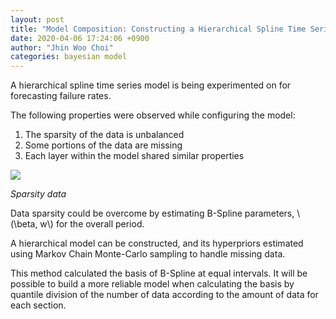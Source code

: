 ```yaml
---
layout: post
title: "Model Composition: Constructing a Hierarchical Spline Time Series Model"
date: 2020-04-06 17:24:06 +0900
author: "Jhin Woo Choi"
categories: bayesian model
---
```


A hierarchical spline time series model is being experimented on for forecasting failure rates.

The following properties were observed while configuring the model:

1. The sparsity of the data is unbalanced
2. Some portions of the data are missing
3. Each layer within the model shared similar properties


![]({{site.url}}/images/blog/sparsity_data.png)

*Sparsity data*


Data sparsity could be overcome by estimating B-Spline parameters, \\(\beta, w\\) for the overall period.

A hierarchical model can be constructed, and its hyperpriors estimated using Markov Chain Monte-Carlo sampling to handle missing data.

This method calculated the basis of B-Spline at equal intervals. It will be possible to build a more reliable model when calculating the basis by quantile division of the number of data according to the amount of data for each section.